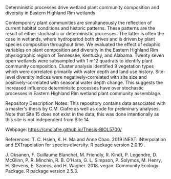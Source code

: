 Deterministic processes drive wetland plant community composition and diversity in Eastern Highland Rim wetlands

Contemporary plant communities are simultaneously the reflection of current habitat conditions and historic patterns. These patterns are the result of either stochastic or deterministic processes. The latter is often the case in wetlands, where hydroperiod both drives and is driven by plant species composition throughout time. We evaluated the effect of edaphic variables on plant composition and diversity in the Eastern Highland Rim physiographic region of Tennessee, Kentucky, and Alabama. Twenty seven open wetlands were subsampled with 1 m^2 quadrats to identify plant community composition. Cluster analysis identified 9 vegetation types which were correlated primarily with water depth and land use history. Site-level diversity indices were negatively-correlated with site size and positively-correlated with seasonal water depth change. This suggests the increased influence determinisitc processes have over stochastic processes in Eastern Highland Rim wetland plant community assemblage.

Repository Description Notes:
This repository contains data associated with a master's thesis by C.M. Ciafre as well as code for preliminary analyses. Note that Site 15 does not exist in the data; this was done intentionally as this site is not independent from Site 14.

Webpage: https://cmciafre.github.io/Thesis-BIOL5700/

References:
T. C. Hsieh, K. H. Ma and Anne Chao. 2019 iNEXT: iNterpolation and EXTrapolation for species diversity. R     package version 2.0.19 .

J. Oksanen, F. Guillaume Blanchet, M. Friendly, R. Kindt, P. Legendre, D. McGlinn, P. R. Minchin, R. B. O'Hara, G. L. Simpson, P. Solymos, M. Henry, H. Stevens, E. Szoecs, and H. Wagner. 2018. vegan: Community Ecology Package. R package version 2.5.3.
